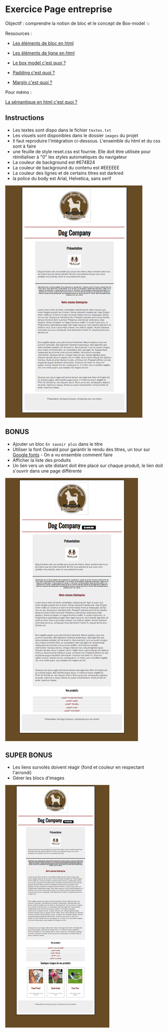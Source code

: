 # Exercice Page entreprise

Objectif : comprendre la notion de bloc et le concept de Box-model :boom:

Ressources : 

* [Les éléments de bloc en html](https://developer.mozilla.org/fr/docs/Web/HTML/%C3%89l%C3%A9ments_en_bloc)

* [Les éléments de ligne en html](https://developer.mozilla.org/fr/docs/Web/HTML/%C3%89l%C3%A9ments_en_ligne)

* [Le box model c'est quoi ?](https://developer.mozilla.org/fr/docs/Apprendre/CSS/Building_blocks/Le_modele_de_boite)

* [Padding c'est quoi ?](https://developer.mozilla.org/en-US/docs/Web/CSS/padding)

* [Margin c'est quoi ?](https://developer.mozilla.org/fr/docs/Web/CSS/margin)


Pour mémo :

[La sémantique en html c'est quoi ?](https://developer.mozilla.org/fr/docs/Glossaire/S%C3%A9mantique) 



## Instructions

- Les textes sont dispo dans le fichier `textes.txt`
- Les visuels sont disponibles dans le dossier `images` du projet
- Il faut reproduire l'intégration ci-dessous. L'ensemble du html et du css sont à faire
- une feuille de style reset.css est fournie. Elle doit être utilisée pour réinitialiser à "0" les styles automatiques du navigateur
- La couleur de background est #674B24
- La couleur de background du contenu est #EEEEEE
- La couleur des lignes et de certains titres est darkred
- la police du body est Arial, Helvetica, sans serif

![resultat](resultat.png)

## BONUS

- Ajouter un bloc `En savoir plus` dans le titre
- Utiliser la font Oswald pour garantir le rendu des titres, un tour sur [Google fonts](https://fonts.google.com/) - On a vu ensemble comment faire
- Afficher la liste des produits
- Un lien vers un site distant doit être placé sur chaque produit, le lien doit s'ouvrir dans une page différente

![resultat](resultat-bonus.png)

## SUPER BONUS
 
- Les liens survolés doivent réagir (fond et couleur en respectant l'arrondi)
- Gérer les blocs d'images 

![resultat](resultat-super-bonus.png)

